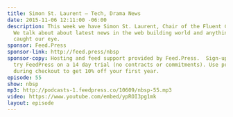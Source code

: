 ```yaml
---
title: Simon St. Laurent — Tech, Drama News
date: 2015-11-06 12:11:00 -06:00
description: This week we have Simon St. Laurent, Chair of the Fluent Conference.
  We talk about about latest news in the web building world and anything else that’s
  caught our eye.
sponsor: Feed.Press
sponsor-link: http://feed.press/nbsp
sponsor-copy: Hosting and feed support provided by Feed.Press.  Sign-up today and
  try FeedPress on a 14 day trial (no contracts or commitments). Use promo code *nbsp*
  during checkout to get 10% off your first year.
episode: 55
show: nbsp
mp3: http://podcasts-1.feedpress.co/10609/nbsp-55.mp3
video: https://www.youtube.com/embed/ypROI3pg1mk
layout: episode
---
```

